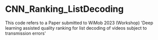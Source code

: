 # CNN_Ranking_ListDecoding
This code refers to a  Paper submitted to WiMob 2023 (Workshop) 'Deep learning assisted quality ranking for list decoding of videos subject to transmission errors'
